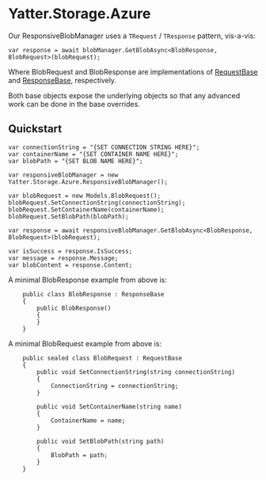 # Yatter.Storage.Azure

Our ResponsiveBlobManager uses a ```TRequest``` / ```TResponse``` pattern, vis-a-vis:

```
var response = await blobManager.GetBlobAsync<BlobResponse, BlobRequest>(blobRequest);
```

Where BlobRequest and BlobResponse are implementations of [RequestBase](https://github.com/HarrisonOfTheNorth/Yatter.Storage.Azure/blob/main/Yatter.Storage.Azure/RequestBase.cs) and [ResponseBase](https://github.com/HarrisonOfTheNorth/Yatter.Storage.Azure/blob/main/Yatter.Storage.Azure/ResponseBase.cs), respectively.

Both base objects expose the underlying objects so that any advanced work can be done in the base overrides.

## Quickstart

```
var connectionString = "{SET CONNECTION STRING HERE}";
var containerName = "{SET CONTAINER NAME HERE}";
var blobPath = "{SET BLOB NAME HERE}";

var responsiveBlobManager = new Yatter.Storage.Azure.ResponsiveBlobManager();

var blobRequest = new Models.BlobRequest();
blobRequest.SetConnectionString(connectionString);
blobRequest.SetContainerName(containerName);
blobRequest.SetBlobPath(blobPath);

var response = await responsiveBlobManager.GetBlobAsync<BlobResponse, BlobRequest>(blobRequest);

var isSuccess = response.IsSuccess;
var message = response.Message;
var blobContent = response.Content;
```

A minimal BlobResponse example from above is:

```
    public class BlobResponse : ResponseBase
    {
        public BlobResponse()
        {
        }
    }
```

A minimal BlobRequest example from above is:

```
    public sealed class BlobRequest : RequestBase
    {
        public void SetConnectionString(string connectionString)
        {
            ConnectionString = connectionString;
        }

        public void SetContainerName(string name)
        {
            ContainerName = name;
        }

        public void SetBlobPath(string path)
        {
            BlobPath = path;
        }
    }
```

